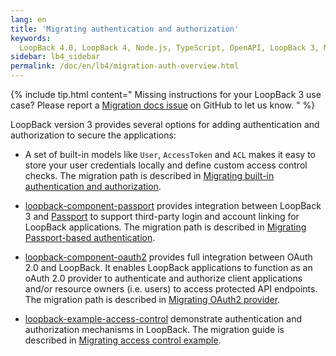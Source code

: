 ```yaml
---
lang: en
title: 'Migrating authentication and authorization'
keywords:
  LoopBack 4.0, LoopBack 4, Node.js, TypeScript, OpenAPI, LoopBack 3, Migration
sidebar: lb4_sidebar
permalink: /doc/en/lb4/migration-auth-overview.html
---
```


{% include tip.html content="
Missing instructions for your LoopBack 3 use case? Please report a [Migration docs issue](https://github.com/strongloop/loopback-next/issues/new?labels=question,Migration,Docs&template=Migration_docs.md) on GitHub to let us know.
" %}

LoopBack version 3 provides several options for adding authentication and
authorization to secure the applications:

- A set of built-in models like `User`, `AccessToken` and `ACL` makes it easy to
  store your user credentials locally and define custom access control checks.
  The migration path is described in
  [Migrating built-in authentication and authorization](./authentication.md).

- [loopback-component-passport](https://github.com/strongloop/loopback-component-passport)
  provides integration between LoopBack 3 and
  [Passport](http://www.passportjs.org) to support third-party login and account
  linking for LoopBack applications. The migration path is described in
  [Migrating Passport-based authentication](./passport.md).

- [loopback-component-oauth2](https://github.com/strongloop/loopback-component-oauth2)
  provides full integration between OAuth 2.0 and LoopBack. It enables LoopBack
  applications to function as an oAuth 2.0 provider to authenticate and
  authorize client applications and/or resource owners (i.e. users) to access
  protected API endpoints. The migration path is described in
  [Migrating OAuth2 provider](./oauth2.md).

- [loopback-example-access-control](https://github.com/strongloop/loopback-example-access-control)
  demonstrate authentication and authorization mechanisms in LoopBack. The
  migration guide is described in
  [Migrating access control example](./migration-auth-access-control-example.md).
